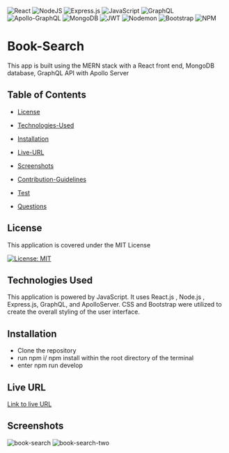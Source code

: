 ![React](https://img.shields.io/badge/react-%2320232a.svg?style=for-the-badge&logo=react&logoColor=%2361DAFB)
![NodeJS](https://img.shields.io/badge/node.js-6DA55F?style=for-the-badge&logo=node.js&logoColor=white)
![Express.js](https://img.shields.io/badge/express.js-%23404d59.svg?style=for-the-badge&logo=express&logoColor=%2361DAFB)
![JavaScript](https://img.shields.io/badge/javascript-%23323330.svg?style=for-the-badge&logo=javascript&logoColor=%23F7DF1E)
![GraphQL](https://img.shields.io/badge/GraphQL-E10098.svg?style=for-the-badge&logo=GraphQL&logoColor=white)
![Apollo-GraphQL](https://img.shields.io/badge/-ApolloGraphQL-311C87?style=for-the-badge&logo=apollo-graphql)
![MongoDB](https://img.shields.io/badge/MongoDB-%234ea94b.svg?style=for-the-badge&logo=mongodb&logoColor=white)
![JWT](https://img.shields.io/badge/JWT-black?style=for-the-badge&logo=JSON%20web%20tokens)
![Nodemon](https://img.shields.io/badge/Nodemon-76D04B.svg?style=for-the-badge&logo=Nodemon&logoColor=white)
![Bootstrap](https://img.shields.io/badge/Bootstrap-7952B3.svg?style=for-the-badge&logo=Bootstrap&logoColor=white)
![NPM](https://img.shields.io/badge/NPM-%23CB3837.svg?style=for-the-badge&logo=npm&logoColor=white)

# Book-Search
This app is built using the MERN stack with a React front end, MongoDB database, GraphQL API with Apollo Server

## Table of Contents

- [License](#license)

- [Technologies-Used](#technologies-used)

- [Installation](#installation)
  
- [Live-URL](#live-url)

- [Screenshots](#screenshots)

- [Contribution-Guidelines](#contribution-guidelines)

- [Test](#test)

- [Questions](#questions)

## License

This application is covered under the MIT License

[![License: MIT](https://img.shields.io/badge/License-MIT-yellow.svg)](https://opensource.org/licenses/MIT) 

## Technologies Used

This application is powered by JavaScript. It uses React.js , Node.js , Express.js, GraphQL, and ApolloServer. CSS and Bootstrap were utilized to create the overall styling of the user interface.

## Installation

* Clone the repository
* run npm i/ npm install within the root directory of the terminal
* enter npm run develop

## Live URL

[Link to live URL](https://peaceful-cliffs-64006-07c8bed4e4be.herokuapp.com/)

## Screenshots
  
![book-search](https://github.com/SwathiVinod19/Book-Search/assets/129353324/902a9358-9707-4b64-ba62-b053e4b10b1e)
![book-search-two](https://github.com/SwathiVinod19/Book-Search/assets/129353324/64a7cfcc-0ed6-421c-a0df-ae50fd12c33c)

